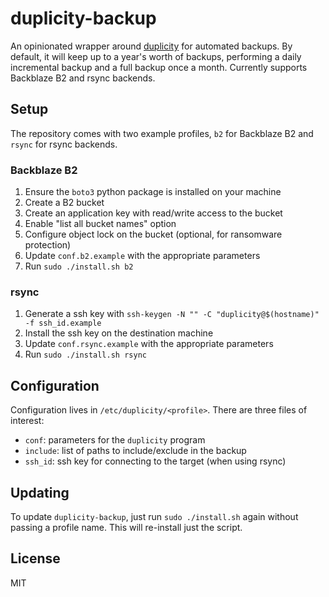 # duplicity-backup

An opinionated wrapper around [duplicity](https://duplicity.us/) for
automated backups. By default, it will keep up to a year's worth of
backups, performing a daily incremental backup and a full backup once a
month. Currently supports Backblaze B2 and rsync backends.

## Setup

The repository comes with two example profiles, `b2` for Backblaze B2 and
`rsync` for rsync backends.

### Backblaze B2

1. Ensure the `boto3` python package is installed on your machine
2. Create a B2 bucket
3. Create an application key with read/write access to the bucket
4. Enable "list all bucket names" option
5. Configure object lock on the bucket (optional, for ransomware protection)
6. Update `conf.b2.example` with the appropriate parameters
7. Run `sudo ./install.sh b2`

### rsync

1. Generate a ssh key with `ssh-keygen -N "" -C "duplicity@$(hostname)" -f ssh_id.example`
2. Install the ssh key on the destination machine
3. Update `conf.rsync.example` with the appropriate parameters
4. Run `sudo ./install.sh rsync`

## Configuration

Configuration lives in `/etc/duplicity/<profile>`. There are three files of interest:

- `conf`: parameters for the `duplicity` program
- `include`: list of paths to include/exclude in the backup
- `ssh_id`: ssh key for connecting to the target (when using rsync)

## Updating

To update `duplicity-backup`, just run `sudo ./install.sh` again without
passing a profile name. This will re-install just the script.

## License

MIT
